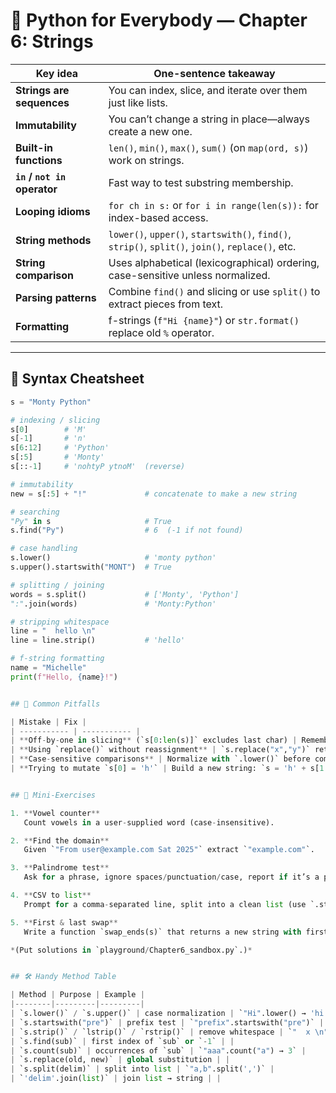 # 📖 Python for Everybody — Chapter 6: Strings

| Key idea | One-sentence takeaway |
|----------|-----------------------|
| **Strings are sequences** | You can index, slice, and iterate over them just like lists. |
| **Immutability** | You can’t change a string in place—always create a new one. |
| **Built-in functions** | `len()`, `min()`, `max()`, `sum()` (on `map(ord, s)`) work on strings. |
| **`in` / `not in` operator** | Fast way to test substring membership. |
| **Looping idioms** | `for ch in s:` or `for i in range(len(s)):` for index-based access. |
| **String methods** | `lower()`, `upper()`, `startswith()`, `find()`, `strip()`, `split()`, `join()`, `replace()`, etc. |
| **String comparison** | Uses alphabetical (lexicographical) ordering, case-sensitive unless normalized. |
| **Parsing patterns** | Combine `find()` and slicing or use `split()` to extract pieces from text. |
| **Formatting** | f-strings (`f"Hi {name}"`) or `str.format()` replace old `%` operator. |

---


## 🔑 Syntax Cheatsheet

```python
s = "Monty Python"

# indexing / slicing
s[0]        # 'M'
s[-1]       # 'n'
s[6:12]     # 'Python'
s[:5]       # 'Monty'
s[::-1]     # 'nohtyP ytnoM'  (reverse)

# immutability
new = s[:5] + "!"             # concatenate to make a new string

# searching
"Py" in s                     # True
s.find("Py")                  # 6  (-1 if not found)

# case handling
s.lower()                     # 'monty python'
s.upper().startswith("MONT")  # True

# splitting / joining
words = s.split()             # ['Monty', 'Python']
":".join(words)               # 'Monty:Python'

# stripping whitespace
line = "  hello \n"
line = line.strip()           # 'hello'

# f-string formatting
name = "Michelle"
print(f"Hello, {name}!")


## 🧐 Common Pitfalls

| Mistake | Fix |
| ----------- | ----------- |
| **Off-by-one in slicing** (`s[0:len(s)]` excludes last char) | Remember slices stop *before* the end index. |
| **Using `replace()` without reassignment** | `s.replace("x","y")` returns a new string; assign it back. |
| **Case-sensitive comparisons** | Normalize with `.lower()` before comparing. |
| **Trying to mutate `s[0] = 'h'` | Build a new string: `s = 'h' + s[1:]`. |


## 🧩 Mini-Exercises

1. **Vowel counter**  
   Count vowels in a user-supplied word (case-insensitive).

2. **Find the domain**  
   Given `"From user@example.com Sat 2025"` extract `"example.com"`.

3. **Palindrome test**  
   Ask for a phrase, ignore spaces/punctuation/case, report if it’s a palindrome.

4. **CSV to list**  
   Prompt for a comma-separated line, split into a clean list (use `.strip()` on each item).

5. **First & last swap**  
   Write a function `swap_ends(s)` that returns a new string with first and last characters exchanged.

*(Put solutions in `playground/Chapter6_sandbox.py`.)*


## 🛠 Handy Method Table

| Method | Purpose | Example |
|--------|---------|---------|
| `s.lower()` / `s.upper()` | case normalization | `"Hi".lower() → 'hi'` |
| `s.startswith("pre")` | prefix test | `"prefix".startswith("pre")` |
| `s.strip()` / `lstrip()` / `rstrip()` | remove whitespace | `"  x \n".strip()` |
| `s.find(sub)` | first index of `sub` or `-1` | |
| `s.count(sub)` | occurrences of `sub` | `"aaa".count("a") → 3` |
| `s.replace(old, new)` | global substitution | |
| `s.split(delim)` | split into list | `"a,b".split(',')` |
| `'delim'.join(list)` | join list → string | |






